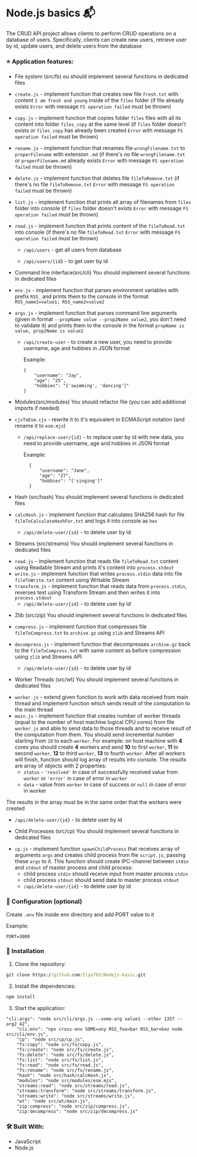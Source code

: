 # Node.js basics 📬

The CRUD API project allows clients to perform CRUD operations on a database of users. Specifically, clients can create new users, retrieve user by id, update users, and delete users from the database

### ⭐ Application features: 

* File system (src/fs)
ou should implement several functions in dedicated files
- `create.js` - implement function that creates new file `fresh.txt` with content `I am fresh and young` inside of the `files` folder (if file already exists `Error` with message `FS operation failed` must be thrown)
- `copy.js` - implement function that copies folder `files` files with all its content into folder `files_copy` at the same level (if `files` folder doesn't exists or `files_copy` has already been created `Error` with message `FS operation failed` must be thrown)
- `rename.js` - implement function that renames file `wrongFilename.txt` to `properFilename` with extension `.md` (if there's no file `wrongFilename.txt` or `properFilename.md` already exists `Error` with message `FS operation failed` must be thrown)
- `delete.js` - implement function that deletes file `fileToRemove.txt` (if there's no file `fileToRemove.txt` `Error` with message `FS operation failed` must be thrown)
- `list.js` - implement function that prints all array of filenames from `files` folder into console (if `files` folder doesn't exists `Error` with message `FS operation failed` must be thrown)
- `read.js` - implement function that prints content of the `fileToRead.txt` into console (if there's no file `fileToRead.txt` `Error` with message `FS operation failed` must be thrown)

  * `/api/users` - get all users from database

  * `/api/users/{id}` -  to get user by id

* Command line interface(src/cli)
You should implement several functions in dedicated files

- `env.js` - implement function that parses environment variables with prefix `RSS_` and prints them to the console in the format `RSS_name1=value1; RSS_name2=value2`
- `args.js` - implement function that parses command line arguments (given in format `--propName value --prop2Name value2`, you don't need to validate it) and prints them to the console in the format `propName is value, prop2Name is value2`

  * `/api/create-user` - to create a new user, you need to provide username, age and hobbies in JSON format

    Example: 

    ```
    {
        "username": "Jay",
        "age": "25",
        "hobbies": "['swimming', 'dancing']"
    }
    ```

* Modules(src/modules)
You should refactor file (you can add additional imports if needed)

- `cjsToEsm.cjs` - rewrite it to it's equivalent in ECMAScript notation (and rename it to `esm.mjs`)

  * `/api/replace-user/{id}` - to replace user by id with new data, you need to provide username, age and hobbies in JSON format

    Example: 

    ```
      {
          "username": "Jane",
          "age": "27",
          "hobbies": "['singing']"
      }
     ```

* Hash (src/hash)
You should implement several functions in dedicated files

- `calcHash.js` - implement function that calculates SHA256 hash for file `fileToCalculateHashFor.txt` and logs it into console as `hex`

  * `/api/delete-user/{id}` -  to delete user by id
  
* Streams (src/streams)
You should implement several functions in dedicated files

- `read.js` - implement function that reads file `fileToRead.txt` content using Readable Stream and prints it's content into `process.stdout`
- `write.js` - implement function that writes `process.stdin` data into file `fileToWrite.txt` content using Writable Stream
- `transform.js` - implement function that reads data from `process.stdin`, reverses text using Transform Stream and then writes it into `process.stdout`
  * `/api/delete-user/{id}` -  to delete user by id
  
* Zlib (src/zip)
You should implement several functions in dedicated files

- `compress.js` - implement function that compresses file `fileToCompress.txt` to `archive.gz` using `zlib` and Streams API
- `decompress.js` - implement function that decompresses `archive.gz` back to the `fileToCompress.txt` with same content as before compression using `zlib` and Streams API

  * `/api/delete-user/{id}` -  to delete user by id
  
  
  
* Worker Threads (src/wt)
You should implement several functions in dedicated files

- `worker.js` - extend given function to work with data received from main thread and implement function which sends result of the computation to the main thread
- `main.js` - implement function that creates number of worker threads (equal to the number of host machine logical CPU cores) from file `worker.js` and able to send data to those threads and to receive result of the computation from them. You should send incremental number starting from `10` to each `worker`. For example: on host machine with **4** cores you should create **4** workers and send **10** to first `worker`, **11** to second `worker`, **12** to third `worker`, **13** to fourth `worker`. After all workers will finish, function should log array of results into console. The results are array of objects with 2 properties:
    - `status` - `'resolved'` in case of successfully received value from `worker` or `'error'` in case of error in `worker`
    - `data` - value from `worker` in case of success or `null` in case of error in worker  

The results in the array must be in the same order that the workers were created

  * `/api/delete-user/{id}` -  to delete user by id
  
  
* Child Processes (src/cp)
You should implement several functions in dedicated files

- `cp.js` - implement function `spawnChildProcess` that receives array of arguments `args` and creates child process from file `script.js`, passing these `args` to it. This function should create IPC-channel between `stdin` and `stdout` of master process and child process:
    - child process `stdin` should receive input from master process `stdin`
    - child process `stdout` should send data to master process `stdout`
  * `/api/delete-user/{id}` -  to delete user by id
  

### 🔑 Configuration (optional)

Create `.env` file inside env directory and add PORT value to it

Example:

```
PORT=3000
```

### 🚀 Installation

1. Clone the repository:

```cmd
git clone https://github.com/Ilya703/Nodejs-basic.git
```

2. Install the dependencies:

```cmd
npm install
```

3. Start the application:

```
"cli:args": "node src/cli/args.js --some-arg value1 --other 1337 --arg2 42",
    "cli:env": "npx cross-env SOME=any RSS_foo=bar RSS_bar=baz node src/cli/env.js",
    "cp": "node src/cp/cp.js",
    "fs:copy": "node src/fs/copy.js",
    "fs:create": "node src/fs/create.js",
    "fs:delete": "node src/fs/delete.js",
    "fs:list": "node src/fs/list.js",
    "fs:read": "node src/fs/read.js",
    "fs:rename": "node src/fs/rename.js",
    "hash": "node src/hash/calcHash.js",
    "modules": "node src/modules/esm.mjs",
    "streams:read": "node src/streams/read.js",
    "streams:transform": "node src/streams/transform.js",
    "streams:write": "node src/streams/write.js",
    "wt": "node src/wt/main.js",
    "zip:compress": "node src/zip/compress.js",
    "zip:decompress": "node src/zip/decompress.js"
```

### 🛠️ Built With:

* JavaScript
* Node.js
